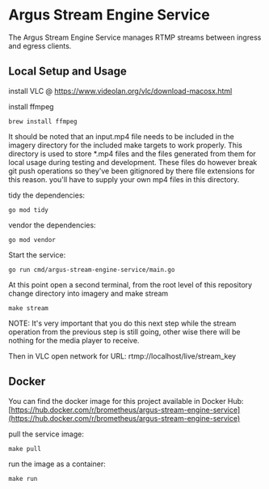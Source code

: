 # Argus Stream Engine Service

The Argus Stream Engine Service manages RTMP streams between ingress and egress clients. 

## Local Setup and Usage

install VLC @ https://www.videolan.org/vlc/download-macosx.html

install ffmpeg
```
brew install ffmpeg
```

It should be noted that an input.mp4 file needs to be included in the imagery directory for the included make targets to work properly. This directory is used to store *.mp4 files and the files generated from them for local usage during testing and development. These files do however break git push operations so they've been gitignored by there file extensions for this reason. you'll have to supply your own mp4 files in this directory.

tidy the dependencies:
```
go mod tidy
```

vendor the dependencies: 
```
go mod vendor
```

Start the service: 
```
go run cmd/argus-stream-engine-service/main.go
```

At this point open a second terminal, from the root level of this repository change directory into imagery and make stream
```
make stream
```

NOTE: It's very important that you do this next step while the stream operation from the previous step is still going, other wise there will be nothing for the media player to receive. 

Then in VLC open network for URL: rtmp://localhost/live/stream_key

## Docker 

You can find the docker image for this project available in Docker Hub: [https://hub.docker.com/r/brometheus/argus-stream-engine-service](https://hub.docker.com/r/brometheus/argus-stream-engine-service)

pull the service image:
```
make pull
```

run the image as a container:
```
make run
```
